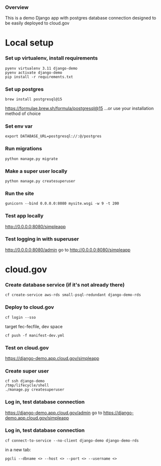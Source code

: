 ### Overview
This is a demo Django app with postgres database connection designed to be easily deployed to cloud.gov

# Local setup
### Set up virtualenv, install requirements
```
pyenv virtualenv 3.11 django-demo
pyenv activate django-demo
pip install -r requirements.txt
```

### Set up postgres
```
brew install postgresql@15
```
https://formulae.brew.sh/formula/postgresql@15
...or use your installation method of choice

### Set env var
```
export DATABASE_URL=postgresql://:@/postgres
```

### Run migrations
```
python manage.py migrate
```

### Make a super user locally
```
python manage.py createsuperuser
```


### Run the site
```
gunicorn --bind 0.0.0.0:8080 mysite.wsgi -w 9 -t 200
```

### Test app locally
http://0.0.0.0:8080/simpleapp

### Test logging in with superuser

http://0.0.0.0:8080/admin
go to
http://0.0.0.0:8080/simpleapp

# cloud.gov

### Create database service (if it's not already there)
```
cf create-service aws-rds small-psql-redundant django-demo-rds
```

### Deploy to cloud.gov
```
cf login --sso
```
target fec-fecfile, dev space
```
cf push -f manifest-dev.yml
```

### Test on cloud.gov
https://django-demo.app.cloud.gov/simpleapp

### Create super user
```
cf ssh django-demo
/tmp/lifecycle/shell
./manage.py createsuperuser
```

### Log in, test database connection
https://django-demo.app.cloud.gov/admin
go to
https://django-demo.app.cloud.gov/simpleapp

### Log in, test database connection
```
cf connect-to-service --no-client django-demo django-demo-rds
```
in a new tab:
```
pgcli --dbname <> --host <> --port <> --username <>
```
